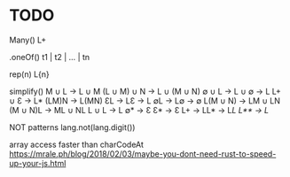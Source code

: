 # TODO

Many()    L+

.oneOf()    t1 | t2 | … | tn

rep(n)    L{n}

simplify()
   	M ∪ L → L ∪ M
    (L ∪ M) ∪ N → L ∪ (M ∪ N)
    ∅ ∪ L → L ∪ ∅ → L
    L+ ∪ Ɛ → L*
    (LM)N → L(MN)
    ƐL → LƐ → L
    ∅L → L∅ → ∅
    L(M ∪ N) → LM ∪ LN
    (M ∪ N)L → ML ∪ NL
    L ∪ L → L
    ∅* → Ɛ
    Ɛ* → Ɛ
    L+ → LL* → L*L
    L** → L*

NOT patterns
lang.not(lang.digit())


array access faster than charCodeAt
https://mrale.ph/blog/2018/02/03/maybe-you-dont-need-rust-to-speed-up-your-js.html